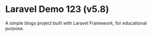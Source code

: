 # Laravel Demo 123 (v5.8)

A simple blogs project built with Laravel Framework, for educational purpose.
